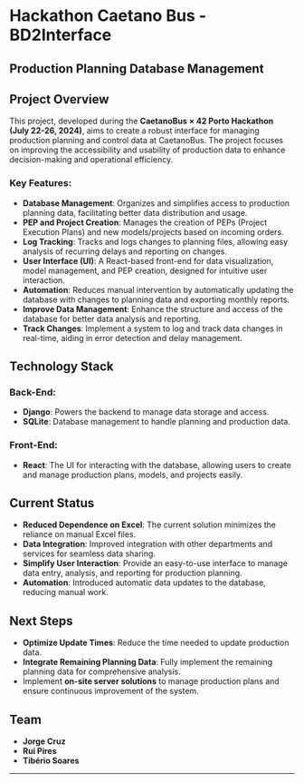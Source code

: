# Hackathon Caetano Bus - BD2Interface 
## Production Planning Database Management

## Project Overview
This project, developed during the **CaetanoBus × 42 Porto Hackathon (July 22-26, 2024)**, aims to create a robust interface for managing production planning and control data at CaetanoBus. The project focuses on improving the accessibility and usability of production data to enhance decision-making and operational efficiency.

### Key Features:  
- **Database Management**: Organizes and simplifies access to production planning data, facilitating better data distribution and usage.
- **PEP and Project Creation**: Manages the creation of PEPs (Project Execution Plans) and new models/projects based on incoming orders.
- **Log Tracking**: Tracks and logs changes to planning files, allowing easy analysis of recurring delays and reporting on changes.
- **User Interface (UI)**: A React-based front-end for data visualization, model management, and PEP creation, designed for intuitive user interaction.
- **Automation**: Reduces manual intervention by automatically updating the database with changes to planning data and exporting monthly reports.
- **Improve Data Management**: Enhance the structure and access of the database for better data analysis and reporting.
- **Track Changes**: Implement a system to log and track data changes in real-time, aiding in error detection and delay management.

## Technology Stack
### Back-End:
- **Django**: Powers the backend to manage data storage and access.
- **SQLite**: Database management to handle planning and production data.
### Front-End:
- **React**: The UI for interacting with the database, allowing users to create and manage production plans, models, and projects easily.

## Current Status
- **Reduced Dependence on Excel**: The current solution minimizes the reliance on manual Excel files.
- **Data Integration**: Improved integration with other departments and services for seamless data sharing.
- **Simplify User Interaction**: Provide an easy-to-use interface to manage data entry, analysis, and reporting for production planning.
- **Automation**: Introduced automatic data updates to the database, reducing manual work.

## Next Steps
- **Optimize Update Times**: Reduce the time needed to update production data.
- **Integrate Remaining Planning Data**: Fully implement the remaining planning data for comprehensive analysis.
- Implement **on-site server solutions** to manage production plans and ensure continuous improvement of the system.

## Team

  - **Jorge Cruz**
  - **Rui Pires**
  - **Tibério Soares**

---
